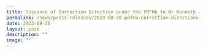 ```yaml
---
title: Issuance of Correction Direction under the POFMA to Mr Kenneth Jeyaretnam
permalink: /news/press-releases/2023-08-30-pofma-correction-directions-to-kenneth-jeyaretnam/
date: 2023-08-30
layout: post
description: ""
image: ""
---
```

